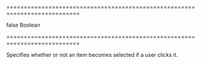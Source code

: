 ===========================================================================
<!--default-->false<!--/default-->
<!--type-->Boolean<!--/type-->
===========================================================================

<!--shortDescription-->
Specifies whether or not an item becomes selected if a user clicks it. 
<!--/shortDescription-->

<!--fullDescription-->

<!--/fullDescription-->